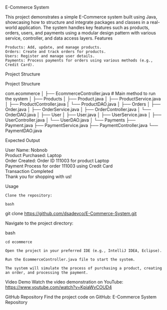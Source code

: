 E-Commerce System

This project demonstrates a simple E-Commerce system built using Java, showcasing how to structure and integrate packages and classes in a real-world application. The system handles key features such as products, orders, users, and payments using a modular design pattern with various service, controller, and data access layers.
Features

    Products: Add, update, and manage products.
    Orders: Create and track orders for products.
    Users: Register and manage user details.
    Payments: Process payments for orders using various methods (e.g., Credit Card).

Project Structure

Project Structure

com.ecommerce
│
├── EcommerceController.java   # Main method to run the system
│
├── Products
│   ├── Product.java
│   ├── ProductService.java
│   ├── ProductController.java
│   └── ProductDAO.java
│
├── Orders
│   ├── Order.java
│   ├── OrderService.java
│   ├── OrderController.java
│   └── OrderDAO.java
│
├── User
│   ├── User.java
│   ├── UserService.java
│   ├── UserController.java
│   └── UserDAO.java
│
└── Payments
    ├── Payment.java
    ├── PaymentService.java
    ├── PaymentController.java
    └── PaymentDAO.java



Expected Output

User Name: Nobnob  
Product Purchased: Laptop  
Order Created: Order ID 111003 for product Laptop  
Payment Process for order 111003 using Credit Card  
Transaction Completed  
Thank you for shopping with us!  
 

Usage

    Clone the repository:

    bash

git clone https://github.com/dsadevco/E-Commerce-System.git

Navigate to the project directory:

bash

    cd ecommerce

    Open the project in your preferred IDE (e.g., IntelliJ IDEA, Eclipse).

    Run the EcommerceController.java file to start the system.

    The system will simulate the process of purchasing a product, creating an order, and processing the payment.

Video Demo
Watch the video demonstration on YouTube: https://www.youtube.com/watch?v=KpiaWvCOUD4

GitHub Repository
Find the project code on GitHub: E-Commerce System Repository
